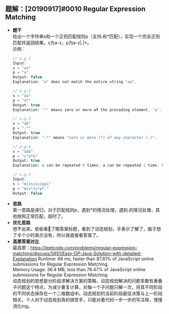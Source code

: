 ## 题解：[20190917]#0010 Regular Expression Matching
- **题干**   
给出一个字符串s和一个正则匹配规则p（支持.和\*匹配），实现一个完全正则匹配并返回结果。s为a-z，p为a-z|.|\*。   
示例：   
    ```javascript
    // e.g.1
    Input:
    s = "aa"
    p = "a"
    Output: false
    Explanation: "a" does not match the entire string "aa".

    // e.g.2
    s = "aa"
    p = "a*"
    Output: true
    Explanation: '*' means zero or more of the preceding element, 'a'. Therefore, by repeating 'a' once, it becomes "aa".

    // e.g.3
    s = "ab"
    p = ".*"
    Output: true
    Explanation: ".*" means "zero or more (*) of any character (.)".

    // e.g.4
    s = "aab"
    p = "c*a*b"
    Output: true
    Explanation: c can be repeated 0 times, a can be repeated 1 time. Therefore, it matches "aab".

    // e.g.5
    Input:
    s = "mississippi"
    p = "mis*is*p*."
    Output: false
    ```
- **思路**   
第一思路是递归，对于匹配规则p，遇到*的情况处理，遇到.的情况处理，其他按照正常匹配，超时了。   
- **优化思路**   
想不出来。偷偷看👀了眼答案标题，看到了动态规划，手表示了解了，脑子想了半个小时表示没有，所以我直接看答案了。      
- **高票答案对比**   
最高票：https://leetcode.com/problems/regular-expression-matching/discuss/5651/Easy-DP-Java-Solution-with-detailed-Explanation 
Runtime: 68 ms, faster than 87.81% of JavaScript online submissions for Regular Expression Matching.   
Memory Usage: 36.4 MB, less than 76.47% of JavaScript online submissions for Regular Expression Matching.   
动态规划的思想是分阶段求解决方案的策略，动态规划解决的问题多数有重叠子问题这个特点，为减少重复计算，对每一个子问题只解一次，将其不同阶段的不同状态保存在一个二维数组中。动态规划的当前阶段最佳决策与上一阶段相关。个人对于动态规划真的很苦手，只能对着代码一步一步的写注释，慢慢消化ing。   
